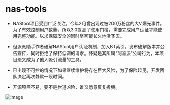 # nas-tools

- NAStool项目受到广泛关注，今年2月曾出现过被200万粉丝的大V爆光事件。为了有效控制用户数量，所以3.0提高了使用门槛，需要完成用户认证才能使用完整功能。以求保障安全的同时尽可能长久地活下去。

- 但派派助手作者破解NAStool用户认证机制，加入BT索引，发布破解版本并公告宣传，同时拒绝了保持低调的请求。怀疑是其所属“阿派派”公司行为，本项目恐又成为了他人吸引流量的工具。

- 已出现不可控的情况下如果继续维护将存在巨大风险，为了保险起见，开发团队决定再次静默一段时间。

- 开源项目不易，要不是世道凶险，谁又愿意反复折腾。


![image](https://github.com/Shurelol/nas-tools-public/assets/16237201/fcbaf264-fa03-4452-b098-dd50e26deed7)
